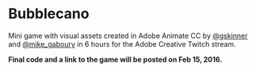 # Bubblecano
Mini game with visual assets created in Adobe Animate CC by [@gskinner](https://twitter.com/gskinner) and [@mike_gaboury](https://twitter.com/mike_gaboury) in 6 hours for the Adobe Creative Twitch stream.


**Final code and a link to the game will be posted on Feb 15, 2016.**